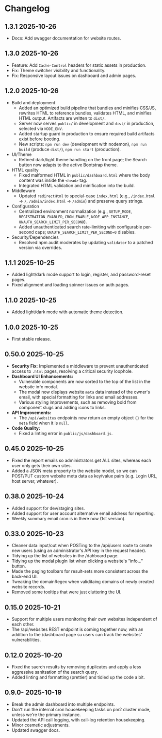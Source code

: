# Changelog

## 1.3.1 2025-10-26

- Docs: Add swagger documentation for website routes.

## 1.3.0 2025-10-26

- Feature: Add `Cache-Control` headers for static assets in production.
- Fix: Theme switcher visibility and functionality.
- Fix: Responsive layout issues on dashboard and admin pages.

## 1.2.0 2025-10-26

- Build and deployment
  - Added an optimized build pipeline that bundles and minifies CSS/JS, rewrites HTML to reference bundles, validates HTML, and minifies HTML output. Artifacts are written to `dist/`.
  - Server now serves `public/` in development and `dist/` in production, selected via `NODE_ENV`.
  - Added startup guard in production to ensure required build artifacts exist before booting.
  - New scripts: `npm run dev` (development with nodemon), `npm run build` (produce `dist/`), `npm run start` (production).
- UI/Theme
  - Refined dark/light theme handling on the front page; the Search button now adapts to the active Bootstrap theme.
- HTML quality
  - Fixed malformed HTML in `public/dashboard.html` where the body content was inside the `<head>` tag.
  - Integrated HTML validation and minification into the build.
- Middleware
  - Updated `redirectHtml` to special-case `index.html` (e.g., `/index.html` → `/`, `/admin/index.html` → `/admin`) and preserve query strings.
- Configuration
  - Centralized environment normalization (e.g., `SETUP_MODE`, `REGISTRATION_ENABLED`, `CRON_ENABLE`, `NODE_APP_INSTANCE`, `UNAUTH_SEARCH_LIMIT_PER_SECOND`).
  - Added unauthenticated search rate-limiting with configurable per-second caps; `UNAUTH_SEARCH_LIMIT_PER_SECOND=0` disables.
- Security/Dependencies
  - Resolved npm audit moderates by updating `validator` to a patched version via overrides.

## 1.1.1 2025-10-25

- Added light/dark mode support to login, register, and password-reset pages.
- Fixed alignment and loading spinner issues on auth pages.

## 1.1.0 2025-10-25

- Added light/dark mode with automatic theme detection.

## 1.0.0 2025-10-25

- First stable release.

## 0.50.0 2025-10-25

- **Security Fix:** Implemented a middleware to prevent unauthenticated access to `.html` pages, resolving a critical security loophole.
- **Dashboard UI Enhancements:**
  - Vulnerable components are now sorted to the top of the list in the website info modal.
  - The modal now displays website `meta` data instead of the owner's email, with special formatting for links and email addresses.
  - Various styling improvements, such as removing bold from component slugs and adding icons to links.
- **API Improvements:**
  - The `/api/websites` endpoints now return an empty object `{}` for the `meta` field when it is `null`.
- **Code Quality:**
  - Fixed a linting error in `public/js/dashboard.js`.

## 0.45.0 2025-10-25

- Fixed the report emails so administrators get ALL sites, whereas each user only gets their own sites.
- Added a JSON meta property to the website model, so we can POST/PUT custom website meta data as key/value pairs (e.g. Login URL, host server, whatever).

## 0.38.0 2025-10-24

- Added support for dev/staging sites.
- Added support for user account alternative email address for reporting.
- Weekly summary email cron is in there now (1st version).

## 0.33.0 2025-10-23

- Cleaner data input/out when POSTing to the /api/users route to create new users (using an administrator's API key in the request header).
- Tidying up the list of websites in the /dahboard page.
- Tidying up the modal plugin list when clicking a website's "info..." button.
- Made the paging toolbars for result-sets more consistent across the back-end UI.
- Tweaking the domainRegex when validitaing domains of newly created website records.
- Removed some tooltips that were just cluttering the UI.

## 0.15.0 2025-10-21

- Support for multiple users monitoring their own websites independent of each other.
- The /api/websites REST endpoint is coming together now, with an addition to the /dashboard page su users can track the websites' vulnerabilities.

## 0.12.0 2025-10-20

- Fixed the saerch results by removing duplicates and apply a less aggressive sanitsation of the search query.
- Added linting and formatting (prettier) and tidied up the code a bit.

## 0.9.0- 2025-10-19

- Break the admin dashboard into multiple endpoints.
- Don't run the internal cron housekeeping tasks on pm2 cluster mode, unless we're the primary instance.
- Updated the API call logging, with call-log retention housekeeping.
- Minor cosmetic adjustments.
- Updated swagger docs.
